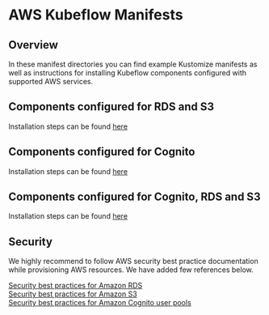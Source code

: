 # AWS Kubeflow Manifests

## Overview

In these manifest directories you can find example Kustomize manifests as well as instructions for installing Kubeflow components configured with supported AWS services.

## Components configured for RDS and S3
Installation steps can be found [here](rds-s3)

## Components configured for Cognito
Installation steps can be found [here](cognito)

## Components configured for Cognito, RDS and S3
Installation steps can be found [here](cognito-rds-s3)

## Security
We highly recommend to follow AWS security best practice documentation while provisioning AWS resources. We have added few references below.

[Security best practices for Amazon RDS](https://docs.aws.amazon.com/AmazonRDS/latest/UserGuide/CHAP_BestPractices.Security.html)  
[Security best practices for  Amazon S3](https://docs.aws.amazon.com/AmazonS3/latest/userguide/security-best-practices.html)  
[Security best practices for Amazon Cognito user pools](https://docs.aws.amazon.com/AmazonS3/latest/userguide/security-best-practices.html)
  
